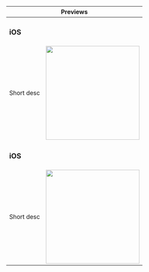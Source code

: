 <table>
    <thead>
        <tr>
            <th colspan="2">Previews</th>
        </tr>
    </thead>
    <tbody>
        <tr>
            <td>
            <h3>iOS</h3>
            </td>
        </tr>
        <tr>
            <td>Short desc</td>
            <td><img src='./assets/img/ios react-native/iOS react-native.gif' width='250'/></td>
        </tr>
        <tr>
            <td>
            <h3>iOS</h3>
            </td>
        </tr>
        <tr>
            <td>Short desc</td>
            <td><img src='./assets/img/ios react-native/iOS react-native.gif' width='250'/></td>
        </tr>
    </tbody>
</table>

